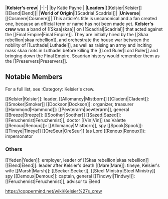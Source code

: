 |**Kelsier's crew**|
|-|-|
|by  Katie Payne |
|**Leaders**|[[Kelsier\|Kelsier]] [[Elend\|Elend]]|
|**World of Origin**|[[Scadrial\|Scadrial]]|
|**Universe**|[[Cosmere\|Cosmere]]|
This article's title is uncanonical and a fan created one, because an official term or name has not been made yet.
**Kelsier's crew** was a band of [[Skaa\|skaa]] on [[Scadrial\|Scadrial]] that acted against the [[Final Empire\|Final Empire]].
They are initially hired by the [[Skaa rebellion\|skaa rebellion]], and orchestrate the house war between the nobility of [[Luthadel\|Luthadel]], as well as raising an army and inciting mass skaa riots in Luthadel before killing the [[Lord Ruler\|Lord Ruler]] and bringing down the Final Empire. Scadrian history would remember them as the [[Preservers\|Preservers]].

## Notable Members
For a full list, see :Category: Kelsier's crew.

[[Kelsier\|Kelsier]]: leader, [[Allomancy\|Mistborn]]
[[Cladent\|Cladent]]: [[Smoker\|Smoker]]
[[Dockson\|Dockson]]: organizer, treasurer
[[Hammond\|Hammond]]: [[Pewterarm\|pewterarm]], general
[[Breeze\|Breeze]]: [[Soother\|Soother]]
[[Sazed\|Sazed]]: [[Feruchemist\|Feruchemist]], doctor
[[Vin\|Vin]] (as Valette [[Renoux\|Renoux]]): [[Allomancy\|Mistborn]], spy
[[Spook\|Spook]]: [[Tineye\|Tineye]]
[[OreSeur\|OreSeur]] (as Lord [[Renoux\|Renoux]]): impersonator

### Others

[[Yeden\|Yeden]]: employer, leader of [[Skaa rebellion\|skaa rebellion]]
[[Elend\|Elend]]: leader after Kelsier's death
[[Mare\|Mare]]: tineye, Kelsier's wife
[[Marsh\|Marsh]]: [[Seeker\|Seeker]], [[Steel Ministry\|Steel Ministry]] spy
[[Demoux\|Demoux]]: captain, general
[[Tindwyl\|Tindwyl]]: [[Feruchemist\|Feruchemist]], advisor to Elend



https://coppermind.net/wiki/Kelsier%27s_crew